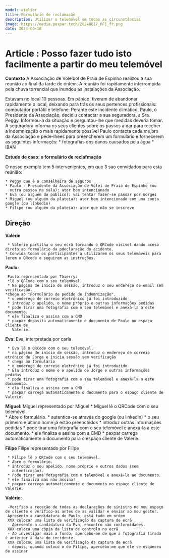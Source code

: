```yaml
---
model: atelier
title: Formulário de reclamação
description: Utilizar o telemóvel em todas as circunstâncias
image: https://media.paxpar.tech/20240617_RFI_fr.png
date: 2024-06-18
---
```



# Article : Posso fazer tudo isto  facilmente a partir do meu telemóvel


**Contexto**
A Associação de Voleibol de Praia de Espinho realizou a sua reunião ao final da tarde de ontem. A reunião foi rapidamente interrompida pela chuva torrencial que inundou as instalações da Associação.

Estavam no local 10 pessoas. Em pânico, tiveram de abandonar rapidamente o local, deixando para trás os seus pertences profissionais: computador portátil e telefone.
Perante este incidente climático, Paulo, o Presidente da Associação, decidiu contactar a sua seguradora, a Sra. Peggy. Informou-a da situação e perguntou-lhe que medidas deveria tomar.
A seguradora informa os seus clientes sobre os passos a dar para receber a indemnização o mais rapidamente possível
Paulo contacta cada me,bro da Associação e pede-lhees para preencherem um formulário e fornecerem as seguintes informaçẽs:
      * fotografias dos danos causados pela água
      * IBAN
      
 
**Estudo de caso: o formulário de reclafmação**

O nosso exemplo tem 5 intervenientes, em que 3 sao convidados para esta reúnião:

    * Peggy que é a conselheira de seguros  
    * Paulo - Presidente da Associação de Vólei de Praia de Espinho (ou 
      outra pessoa na sala): ator bem intencionado  
    * Eva (ou alguém do público): vai tentar fazer-se passar por Gorges  
    * Miguel (ou alguém da plateia): ator bem intencionado com uma conta google (ou linkedin)          
    * Filipe (ou alguém da plateia): ator que não se inscreve

## Direção

**Valérie**

     * Valerie partilha o seu ecrã tornando o QRCode visível dando aceso direto ao formulário da pdeclaração do acidente.
    * Convida todos os participantes a utilizarem os seus telemóveis para lerem o QRcode e seguirem as instruções.

**Paulo:**

     Paulo representado por Thierry:
     *lê o QRCode com o seu telemóvel.  
     * Na página de início de sessão, introduz o seu endereço de email sem verificação.
    *chega ao "Formulário de pedido de indemnização".
     * o endereço de correio eletrónico já foi introduzido
     * introduz o apelido, o nome próprio e outras informações pedidas
     * pode tirar uma fotografia com o seu telemóvel e anexá-la a este documento.
     * ele finaliza e assina com a CMD  
     * paxpar deposita automaticamente o documento de Paulo no espaço cliente de 
       Valerie.

**Eva:**
Eva, interpretada por carla
   
     * Eva lê o QRCode com o seu telemóvel.
     * na página de início de sessão, introduz o endereço de correio etrónico de Jorge e inicia sessão sem verificação
     * chega ao formulário
     * o endereço de correio eletrónico já foi introduzido
     * Ela introduz o nome e o apelido de Jorge e outras informações pedidas
     * pode tirar uma fotografia com o seu telemóvel e anexá-la a este documento.
     * ela finaliza e assina com a CMD  
     * paxpar carrega automaticamente o documento para o espaço cliente de Valerie.

**Miguel:**
Miguel representado por Miguel
     * Miguel lê o QRCode com o seu telemóvel.   
     * Abre o formulário.
     * autentica-se através do google (ou linkedin)
     * o seu primeiro e último nome já estão preenchidos
     * introduz outras informações pedidas
     * pode tirar uma fotografia com o seu telemóvel e anexá-la a este documento.
     * ele finaliza e assina com a CMD
     * paxpar carrega automaticamente o documento para o espaço  cliente de Valerie.

**Filipe**
Filipe representado por Filipe

     * Filipe lê o QRCode com o seu telemóvel.  
     * Abre o formulário.
     * Introduz o seu apelido, nome próprio e outros dados (sem 
       autenticação).
     * Pode tirar uma fotografia com o telemóvel e anexá-la ao documento.
     * ele finaliza mas não assina!
     * paxpar carrega automaticamente o documento no espaço cliente de Valerie.

**Valérie:**
 
     -Verifico a receção de todas as declarações de sinistro no meu espaço de cliente e verifico-as antes de as validar e enviar ao meu gestor.    
     Apresento a candidatura do Paulo, está tudo em ordem
     XXX colocar uma lista de verificação da captura de ecrã
     - Apresento a candidatura da Eva, encontro não conformidades.
     XXX coloca uma cópia da lista de controlo no ecrã
     - Ao investigar mais a fundo, apercebo-me de que a fotografia tirada é anterior à data do incidente.
     XXX colocou uma lista de verificação da captura de ecrã
     - depois, quando coloco o do Filipe, apercebo-me que ele se esqueceu de assinar










